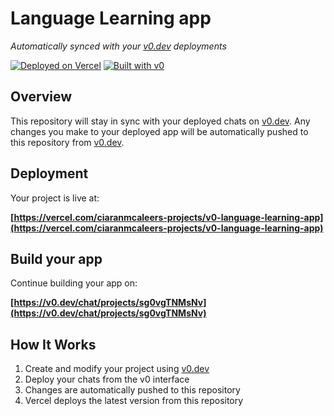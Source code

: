 # Language Learning app

*Automatically synced with your [v0.dev](https://v0.dev) deployments*

[![Deployed on Vercel](https://img.shields.io/badge/Deployed%20on-Vercel-black?style=for-the-badge&logo=vercel)](https://vercel.com/ciaranmcaleers-projects/v0-language-learning-app)
[![Built with v0](https://img.shields.io/badge/Built%20with-v0.dev-black?style=for-the-badge)](https://v0.dev/chat/projects/sg0vgTNMsNv)

## Overview

This repository will stay in sync with your deployed chats on [v0.dev](https://v0.dev).
Any changes you make to your deployed app will be automatically pushed to this repository from [v0.dev](https://v0.dev).

## Deployment

Your project is live at:

**[https://vercel.com/ciaranmcaleers-projects/v0-language-learning-app](https://vercel.com/ciaranmcaleers-projects/v0-language-learning-app)**

## Build your app

Continue building your app on:

**[https://v0.dev/chat/projects/sg0vgTNMsNv](https://v0.dev/chat/projects/sg0vgTNMsNv)**

## How It Works

1. Create and modify your project using [v0.dev](https://v0.dev)
2. Deploy your chats from the v0 interface
3. Changes are automatically pushed to this repository
4. Vercel deploys the latest version from this repository
